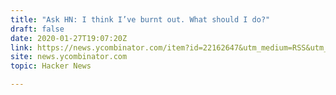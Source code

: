 ```yaml
---
title: "Ask HN: I think I’ve burnt out. What should I do?"
draft: false
date: 2020-01-27T19:07:20Z
link: https://news.ycombinator.com/item?id=22162647&utm_medium=RSS&utm_source=hune
site: news.ycombinator.com
topic: Hacker News  

---
```

